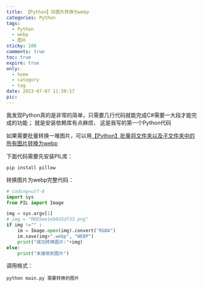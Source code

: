 ```yaml
---
title: 【Python】将图片转换为webp
categories: Python
tags:
  - Python 
  - webp 
  - 图片
sticky: 100
comments: true
toc: true
expire: true
only:
  - home
  - category
  - tag
date: 2023-07-07 11:50:17
pic:
---
```


我发现Python真的是非常的简单，只需要几行代码就能完成C#需要一大段才能完成的功能；
就是安装依赖库有点麻烦，
这是我写的第一个Python代码

如果需要批量转换一堆图片，可以用[【Python】批量将文件夹以及子文件夹中的所有图片转换为webp](/Python/346)

下面代码需要先安装PIL库：
```
pip install pillow
```
转换图片为webp完整代码：
```python
# coding=utf-8
import sys
from PIL import Image

img = sys.argv[1]
# img = "MOD5ee1eb8d2df33.png"
if img !="" :
    im = Image.open(img).convert("RGBA")
    im.save(img+".webp", "WEBP")
    print("成功转换图片:"+img)
else:
    print("未接收到图片")
```

调用格式：
```
python main.py 需要转换的图片
```